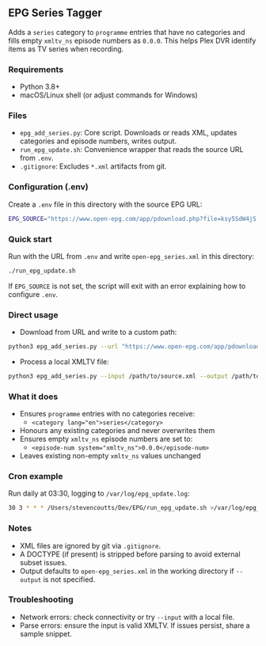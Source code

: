 ## EPG Series Tagger

Adds a `series` category to `programme` entries that have no categories and fills empty `xmltv_ns` episode numbers as `0.0.0`. This helps Plex DVR identify items as TV series when recording.

### Requirements
- Python 3.8+
- macOS/Linux shell (or adjust commands for Windows)

### Files
- `epg_add_series.py`: Core script. Downloads or reads XML, updates categories and episode numbers, writes output.
- `run_epg_update.sh`: Convenience wrapper that reads the source URL from `.env`.
- `.gitignore`: Excludes `*.xml` artifacts from git.

### Configuration (.env)
Create a `.env` file in this directory with the source EPG URL:

```bash
EPG_SOURCE="https://www.open-epg.com/app/pdownload.php?file=ksy5SdW4jS.xml"
```

### Quick start
Run with the URL from `.env` and write `open-epg_series.xml` in this directory:

```bash
./run_epg_update.sh
```

If `EPG_SOURCE` is not set, the script will exit with an error explaining how to configure `.env`.

### Direct usage
- Download from URL and write to a custom path:
```bash
python3 epg_add_series.py --url "https://www.open-epg.com/app/pdownload.php?file=abc123456.xml" --output /path/to/open-epg_series.xml
```

- Process a local XMLTV file:
```bash
python3 epg_add_series.py --input /path/to/source.xml --output /path/to/open-epg_series.xml
```

### What it does
- Ensures `programme` entries with no categories receive:
  - `<category lang="en">series</category>`
- Honours any existing categories and never overwrites them
- Ensures empty `xmltv_ns` episode numbers are set to:
  - `<episode-num system="xmltv_ns">0.0.0</episode-num>`
- Leaves existing non-empty `xmltv_ns` values unchanged

### Cron example
Run daily at 03:30, logging to `/var/log/epg_update.log`:
```bash
30 3 * * * /Users/stevencoutts/Dev/EPG/run_epg_update.sh >/var/log/epg_update.log 2>&1
```

### Notes
- XML files are ignored by git via `.gitignore`.
- A DOCTYPE (if present) is stripped before parsing to avoid external subset issues.
- Output defaults to `open-epg_series.xml` in the working directory if `--output` is not specified.

### Troubleshooting
- Network errors: check connectivity or try `--input` with a local file.
- Parse errors: ensure the input is valid XMLTV. If issues persist, share a sample snippet.


